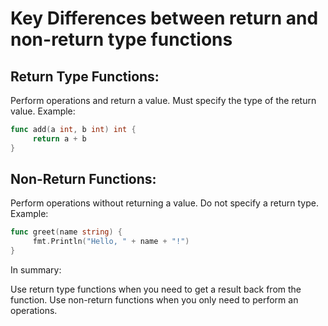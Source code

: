 # Key Differences between return and non-return type functions
## Return Type Functions:

Perform operations and return a value.
Must specify the type of the return value.
Example: 
```go
func add(a int, b int) int {
     return a + b 
}
```

## Non-Return Functions:

Perform operations without returning a value.
Do not specify a return type.
Example: 
```go
func greet(name string) {
     fmt.Println("Hello, " + name + "!") 
}
```
In summary:

Use return type functions when you need to get a result back from the function.
Use non-return functions when you only need to perform an operations.